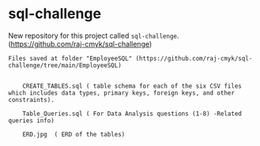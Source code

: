 # sql-challenge


New repository for this project called `sql-challenge`. (https://github.com/raj-cmyk/sql-challenge)

	Files saved at folder "EmployeeSQL" (https://github.com/raj-cmyk/sql-challenge/tree/main/EmployeeSQL)


		CREATE_TABLES.sql ( table schema for each of the six CSV files which includes data types, primary keys, foreign keys, and other constraints).

		Table_Queries.sql ( For Data Analysis questions (1-8) -Related queries info)

		ERD.jpg  ( ERD of the tables)

